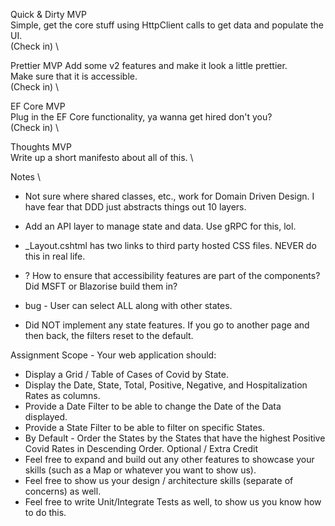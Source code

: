 ﻿
Quick & Dirty MVP \
Simple, get the core stuff using HttpClient calls to get data and populate the UI. \
(Check in) \

Prettier MVP
Add some v2 features and make it look a little prettier.  \
Make sure that it is accessible.  \
(Check in) \

EF Core MVP \
Plug in the EF Core functionality, ya wanna get hired don't you? \
(Check in) \

Thoughts MVP \
Write up a short manifesto about all of this.  \


Notes \
- Not sure where shared classes, etc., work for Domain Driven Design.  I have fear that DDD just abstracts things out 10 layers.  

- Add an API layer to manage state and data.  Use gRPC for this, lol. 

- _Layout.cshtml has two links to third party hosted CSS files.  NEVER do this in real life.

- ? How to ensure that accessibility features are part of the components?  Did MSFT or Blazorise build them in?

- bug - User can select ALL along with other states.  

- Did NOT implement any state features.  If you go to another page and then back, the filters reset to the default.  


Assignment
Scope - Your web application should:
* Display a Grid / Table of Cases of Covid by State.
* Display the Date, State, Total, Positive, Negative, and Hospitalization Rates as columns.
* Provide a Date Filter to be able to change the Date of the Data displayed.
* Provide a State Filter to be able to filter on specific States.
* By Default - Order the States by the States that have the highest Positive Covid Rates
in Descending Order.
Optional / Extra Credit
* Feel free to expand and build out any other features to showcase your skills (such as a
Map or whatever you want to show us).
* Feel free to show us your design / architecture skills (separate of concerns) as well.
* Feel free to write Unit/Integrate Tests as well, to show us you know how to do this.


